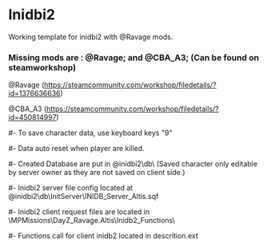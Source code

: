 # Inidbi2
Working template for inidbi2 with @Ravage mods.


### Missing mods are : @Ravage; and @CBA_A3; (Can be found on steamworkshop)
@Ravage (https://steamcommunity.com/workshop/filedetails/?id=1376636636)

@CBA_A3 (https://steamcommunity.com/workshop/filedetails/?id=450814997)


#- To save character data, use keyboard keys "9"

#- Data auto reset when player are killed.

#- Created Database are put in @inidbi2\db\ (Saved character only editable by server owner as they are not saved on client side.)

#- Inidbi2 server file config located at @inidbi2\db\InitServer\INIDB_Server_Altis.sqf

#- Inidbi2 client request files are located in \MPMissions\DayZ_Ravage.Altis\Inidb2_Functions\

#- Functions call for client inidb2 located in descrition.ext 

